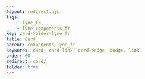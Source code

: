```yaml
---
layout: redirect.njk
tags: 
    - lyne_fr
    - lyne_components_fr
key: card-folder-lyne_fr
title: Card
parent: components-lyne_fr
keywords: card, card-link, card-badge, badge, link
order: 60
redirect: card/
folder: true
---
```

